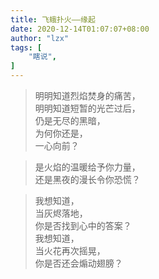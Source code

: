 ```yaml
---
title: 飞蛾扑火——缘起
date: 2020-12-14T01:07:07+08:00
author: "lzx"
tags: [
    "瞎说",
]
---
```

> 明明知道烈焰焚身的痛苦，  
> 明明知道短暂的光芒过后，  
> 仍是无尽的黑暗，  
> 为何你还是，  
> 一心向前？  
  
> 是火焰的温暖给予你力量，  
> 还是黑夜的漫长令你恐慌？ 
  
> 我想知道，  
> 当灰烬落地，  
> 你是否找到心中的答案？  
> 我想知道，  
> 当火花再次摇晃，  
> 你是否还会煽动翅膀？
  
